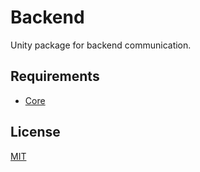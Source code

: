 # Backend

Unity package for backend communication.

## Requirements
* [Core](https://github.com/DreadedKane/core)

## License
[MIT](https://choosealicense.com/licenses/mit)
